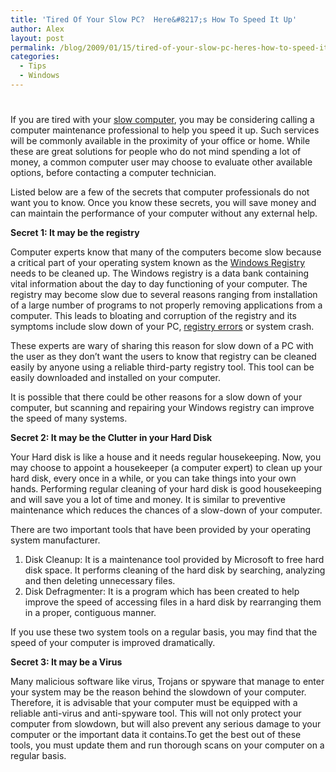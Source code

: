 ```yaml
---
title: 'Tired Of Your Slow PC?  Here&#8217;s How To Speed It Up'
author: Alex
layout: post
permalink: /blog/2009/01/15/tired-of-your-slow-pc-heres-how-to-speed-it-up/
categories:
  - Tips
  - Windows
---
```

# 

If you are tired with your [slow computer][1], you may be considering calling a computer maintenance professional to help you speed it up. Such services will be commonly available in the proximity of your office or home. While these are great solutions for people who do not mind spending a lot of money, a common computer user may choose to evaluate other available options, before contacting a computer technician.

 [1]: http://www.instant-registry-fixes.org/why-is-my-computer-slow/

Listed below are a few of the secrets that computer professionals do not want you to know. Once you know these secrets, you will save money and can maintain the performance of your computer without any external help.

**Secret 1: It may be the registry**

Computer experts know that many of the computers become slow because a critical part of your operating system known as the [Windows Registry][2] needs to be cleaned up. The Windows registry is a data bank containing vital information about the day to day functioning of your computer. The registry may become slow due to several reasons ranging from installation of a large number of programs to not properly removing applications from a computer. This leads to bloating and corruption of the registry and its symptoms include slow down of your PC, [registry errors][3] or system crash.

 [2]: http://www.instant-registry-fixes.org/
 [3]: http://www.instant-registry-fixes.org/what-causes-a-registry-error/

These experts are wary of sharing this reason for slow down of a PC with the user as they don’t want the users to know that registry can be cleaned easily by anyone using a reliable third-party registry tool. This tool can be easily downloaded and installed on your computer. 

It is possible that there could be other reasons for a slow down of your computer, but scanning and repairing your Windows registry can improve the speed of many systems.

**Secret 2: It may be the Clutter in your Hard Disk**

Your Hard disk is like a house and it needs regular housekeeping. Now, you may choose to appoint a housekeeper (a computer expert) to clean up your hard disk, every once in a while, or you can take things into your own hands. Performing regular cleaning of your hard disk is good housekeeping and will save you a lot of time and money. It is similar to preventive maintenance which reduces the chances of a slow-down of your computer.

There are two important tools that have been provided by your operating system manufacturer.

1.  Disk Cleanup: It is a maintenance tool provided by Microsoft to free hard disk space. It performs cleaning of the hard disk by searching, analyzing and then deleting unnecessary files.
2.  Disk Defragmenter: It is a program which has been created to help improve the speed of accessing files in a hard disk by rearranging them in a proper, contiguous manner.

If you use these two system tools on a regular basis, you may find that the speed of your computer is improved dramatically. 

**Secret 3: It may be a Virus**

Many malicious software like virus, Trojans or spyware that manage to enter your system may be the reason behind the slowdown of your computer. Therefore, it is advisable that your computer must be equipped with a reliable anti-virus and anti-spyware tool. This will not only protect your computer from slowdown, but will also prevent any serious damage to your computer or the important data it contains.To get the best out of these tools, you must update them and run thorough scans on your computer on a regular basis.